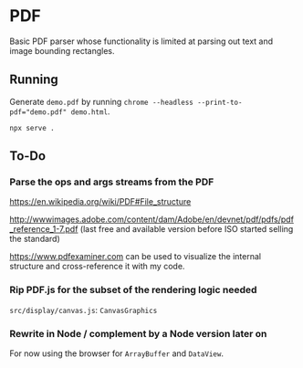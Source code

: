 # PDF

Basic PDF parser whose functionality is limited at parsing out text and image bounding
rectangles.

## Running

Generate `demo.pdf` by running `chrome --headless --print-to-pdf="demo.pdf" demo.html`.

`npx serve .`

## To-Do

### Parse the ops and args streams from the PDF

https://en.wikipedia.org/wiki/PDF#File_structure

http://wwwimages.adobe.com/content/dam/Adobe/en/devnet/pdf/pdfs/pdf_reference_1-7.pdf
(last free and available version before ISO started selling the standard)

https://www.pdfexaminer.com
can be used to visualize the internal structure and cross-reference it with my code.

### Rip PDF.js for the subset of the rendering logic needed

`src/display/canvas.js`: `CanvasGraphics`

### Rewrite in Node / complement by a Node version later on

For now using the browser for `ArrayBuffer` and `DataView`.
